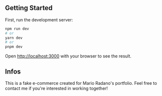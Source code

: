 ## Getting Started

First, run the development server:

```bash
npm run dev
# or
yarn dev
# or
pnpm dev
```


Open [http://localhost:3000](http://localhost:3000) with your browser to see the result.

## Infos
This is a fake e-commerce created for Mario Radano's portfolio. Feel free to contact me if you're interested in working together!